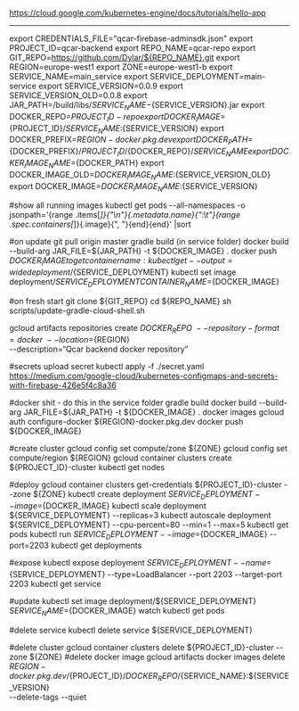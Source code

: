 https://cloud.google.com/kubernetes-engine/docs/tutorials/hello-app


-----------

export CREDENTIALS_FILE="qcar-firebase-adminsdk.json"
export PROJECT_ID=qcar-backend
export REPO_NAME=qcar-repo
export GIT_REPO=https://github.com/Dylar/${REPO_NAME}.git
export REGION=europe-west1
export ZONE=europe-west1-b
export SERVICE_NAME=main_service
export SERVICE_DEPLOYMENT=main-service
export SERVICE_VERSION=0.0.9
export SERVICE_VERSION_OLD=0.0.8
export JAR_PATH=/build/libs/${SERVICE_NAME}-${SERVICE_VERSION}.jar
export DOCKER_REPO=${PROJECT_ID}-repo
export DOCKER_IMAGE=${PROJECT_ID}/${SERVICE_NAME}:${SERVICE_VERSION}
export DOCKER_PREFIX=${REGION}-docker.pkg.dev
export DOCKER_PATH=${DOCKER_PREFIX}/${PROJECT_ID}/${DOCKER_REPO}/${SERVICE_NAME}
export DOCKER_IMAGE_NAME=${DOCKER_PATH}
export DOCKER_IMAGE_OLD=${DOCKER_IMAGE_NAME}:${SERVICE_VERSION_OLD}
export DOCKER_IMAGE=${DOCKER_IMAGE_NAME}:${SERVICE_VERSION}

#show all running images
kubectl get pods --all-namespaces -o jsonpath='{range .items[*]}{"\n"}{.metadata.name}{":\t"}{range .spec.containers[*]}{.image}{", "}{end}{end}' |sort

#on update
git pull origin master
gradle build (in service folder)
docker build --build-arg JAR_FILE=${JAR_PATH} -t ${DOCKER_IMAGE} .
docker push ${DOCKER_IMAGE}
to get container name: kubectl get --output=wide deployment/${SERVICE_DEPLOYMENT}
kubectl set image deployment/${SERVICE_DEPLOYMENT} CONTAINER_NAME=${DOCKER_IMAGE}

#on fresh start
git clone ${GIT_REPO}
cd ${REPO_NAME}
sh scripts/update-gradle-cloud-shell.sh

gcloud artifacts repositories create ${DOCKER_REPO}\
    --repository-format=docker \
    --location=${REGION} \
    --description=“Qcar backend docker repository”

#secrets
upload secret 
kubectl apply -f ./secret.yaml
https://medium.com/google-cloud/kubernetes-configmaps-and-secrets-with-firebase-426e5f4c8a36

#docker shit - do this in the service folder
gradle build
docker build --build-arg JAR_FILE=${JAR_PATH} -t ${DOCKER_IMAGE} .
docker images
gcloud auth configure-docker ${REGION}-docker.pkg.dev
docker push ${DOCKER_IMAGE}

#create cluster
gcloud config set compute/zone ${ZONE}
gcloud config set compute/region ${REGION}
gcloud container clusters create ${PROJECT_ID}-cluster
kubectl get nodes

#deploy
gcloud container clusters get-credentials ${PROJECT_ID}-cluster --zone ${ZONE}
kubectl create deployment ${SERVICE_DEPLOYMENT} --image=${DOCKER_IMAGE}
kubectl scale deployment ${SERVICE_DEPLOYMENT} --replicas=3
kubectl autoscale deployment ${SERVICE_DEPLOYMENT} --cpu-percent=80 --min=1 --max=5
kubectl get pods
kubectl run ${SERVICE_DEPLOYMENT} --image=${DOCKER_IMAGE} --port=2203
kubectl get deployments

#expose
kubectl expose deployment ${SERVICE_DEPLOYMENT} --name=${SERVICE_DEPLOYMENT} --type=LoadBalancer --port 2203 --target-port 2203
kubectl get service

#update
kubectl set image deployment/${SERVICE_DEPLOYMENT} ${SERVICE_NAME}=${DOCKER_IMAGE}
watch kubectl get pods

#delete service
kubectl delete service ${SERVICE_DEPLOYMENT}

#delete cluster
gcloud container clusters delete ${PROJECT_ID}-cluster --zone ${ZONE}
#delete docker image gcloud artifacts docker images delete \
 ${REGION}-docker.pkg.dev/${PROJECT_ID}/${DOCKER_REPO}/${SERVICE_NAME}:${SERVICE_VERSION} \
 --delete-tags --quiet